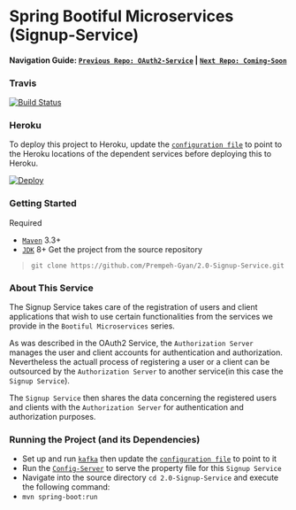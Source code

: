 # Spring Bootiful Microservices (Signup-Service)

#### Navigation Guide: [`Previous Repo: OAuth2-Service`](https://github.com/Prempeh-Gyan/1.3-OAuth2-Service)   |   [`Next Repo: Coming-Soon`](https://github.com/Prempeh-Gyan/Coming-Soon)

### Travis
[![Build Status](https://travis-ci.org/Prempeh-Gyan/2.0-Signup-Service.svg?branch=master)](https://travis-ci.org/Prempeh-Gyan/2.0-Signup-Service)

### Heroku
To deploy this project to Heroku, update the [`configuration file`](https://github.com/Prempeh-Gyan/1.1-Config-Repo/blob/master/services/Signup-Service/signup-service.yml) to point to the Heroku locations of the dependent services before deploying this to Heroku.

[![Deploy](https://www.herokucdn.com/deploy/button.png)](https://heroku.com/deploy?template=https://github.com/Prempeh-Gyan/2.0-Signup-Service)

### Getting Started
Required
* [`Maven`](https://maven.apache.org/) 3.3+
* [`JDK`](http://www.oracle.com/technetwork/java/javase/downloads/jdk8-downloads-2133151.html) 8+
Get the project from the source repository
>`git clone https://github.com/Prempeh-Gyan/2.0-Signup-Service.git`

### About This Service
The Signup Service takes care of the registration of users and client applications that wish to use certain functionalities from the services we provide in the `Bootiful Microservices` series.

As was described in the OAuth2 Service, the `Authorization Server` manages the user and client accounts for authentication and authorization. 
Nevertheless the actuall process of registering a user or a client can be outsourced by the `Authorization Server` to another service(in this case the `Signup Service`).

The `Signup Service` then shares the data concerning the registered users and clients with the `Authorization Server` for authentication and authorization purposes.

### Running the Project (and its Dependencies)
* Set up and run [`kafka`](https://kafka.apache.org/) then update the [`configuration file`](https://github.com/Prempeh-Gyan/1.1-Config-Repo/blob/master/services/Signup-Service/signup-service.yml ) to point to it
* Run the [`Config-Server`](https://github.com/Prempeh-Gyan/1.0-Config-Service) to serve the property file for this `Signup Service`
* Navigate into the source directory `cd 2.0-Signup-Service` and execute the following command: 
* `mvn spring-boot:run`
